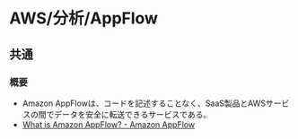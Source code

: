 # AWS/分析/AppFlow

## 共通

### 概要

- Amazon AppFlowは、コードを記述することなく、SaaS製品とAWSサービスの間でデータを安全に転送できるサービスである。
- [What is Amazon AppFlow? - Amazon AppFlow](https://docs.aws.amazon.com/ja_jp/appflow/latest/userguide/what-is-appflow.html)
